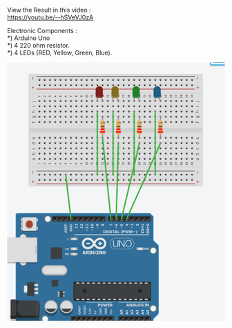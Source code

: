 View the Result in this video :  
https://youtu.be/--hSVeVJ0zA  

Electronic Components :  
*) Arduino Uno  
*) 4  220 ohm resistor.  
*) 4  LEDs (RED, Yellow, Green, Blue).  

![wiring](wiring3.png)
